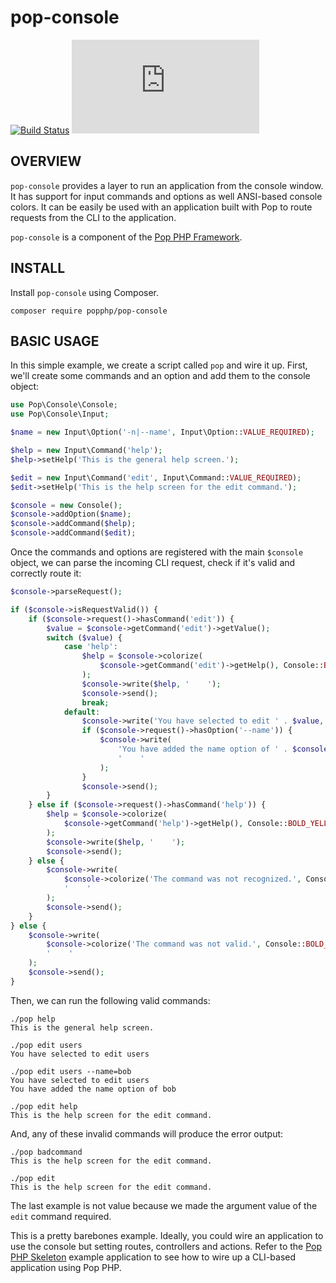 pop-console
===========

[![Build Status](https://travis-ci.org/popphp/pop-console.svg?branch=master)](https://travis-ci.org/popphp/pop-console)
[![Coverage Status](http://www.popphp.org/cc/coverage.php?comp=pop-console)](http://www.popphp.org/cc/pop-console/)

OVERVIEW
--------
`pop-console` provides a layer to run an application from the console window.
It has support for input commands and options as well ANSI-based console colors.
It can be easily be used with an application built with Pop to route requests
from the CLI to the application.

`pop-console` is a component of the [Pop PHP Framework](http://www.popphp.org/).

INSTALL
-------

Install `pop-console` using Composer.

    composer require popphp/pop-console


BASIC USAGE
-----------

In this simple example, we create a script called `pop` and wire it up. First,
we'll create some commands and an option and add them to the console object:

```php
use Pop\Console\Console;
use Pop\Console\Input;

$name = new Input\Option('-n|--name', Input\Option::VALUE_REQUIRED);

$help = new Input\Command('help');
$help->setHelp('This is the general help screen.');

$edit = new Input\Command('edit', Input\Command::VALUE_REQUIRED);
$edit->setHelp('This is the help screen for the edit command.');

$console = new Console();
$console->addOption($name);
$console->addCommand($help);
$console->addCommand($edit);
```

Once the commands and options are registered with the main `$console` object, we
can parse the incoming CLI request, check if it's valid and correctly route it:

```php
$console->parseRequest();

if ($console->isRequestValid()) {
    if ($console->request()->hasCommand('edit')) {
        $value = $console->getCommand('edit')->getValue();
        switch ($value) {
            case 'help':
                $help = $console->colorize(
                    $console->getCommand('edit')->getHelp(), Console::BOLD_YELLOW
                );
                $console->write($help, '    ');
                $console->send();
                break;
            default:
                $console->write('You have selected to edit ' . $value, '    ');
                if ($console->request()->hasOption('--name')) {
                    $console->write(
                        'You have added the name option of ' . $console->getOption('--name')->getValue(),
                        '    '
                    );
                }
                $console->send();
        }
    } else if ($console->request()->hasCommand('help')) {
        $help = $console->colorize(
            $console->getCommand('help')->getHelp(), Console::BOLD_YELLOW
        );
        $console->write($help, '    ');
        $console->send();
    } else {
        $console->write(
            $console->colorize('The command was not recognized.', Console::BOLD_RED),
            '    '
        );
        $console->send();
    }
} else {
    $console->write(
        $console->colorize('The command was not valid.', Console::BOLD_RED),
        '    '
    );
    $console->send();
}
```

Then, we can run the following valid commands:

    ./pop help
    This is the general help screen.
    
    ./pop edit users
    You have selected to edit users
    
    ./pop edit users --name=bob
    You have selected to edit users
    You have added the name option of bob
    
    ./pop edit help
    This is the help screen for the edit command.

And, any of these invalid commands will produce the error output:

    ./pop badcommand
    This is the help screen for the edit command.
    
    ./pop edit
    This is the help screen for the edit command.

The last example is not value because we made the argument value of
the `edit` command required.

This is a pretty barebones example. Ideally, you could wire an application to
use the console but setting routes, controllers and actions. Refer to the
[Pop PHP Skeleton](https://github.com/popphp/popphp-skeleton) example application
to see how to wire up a CLI-based application using Pop PHP.
